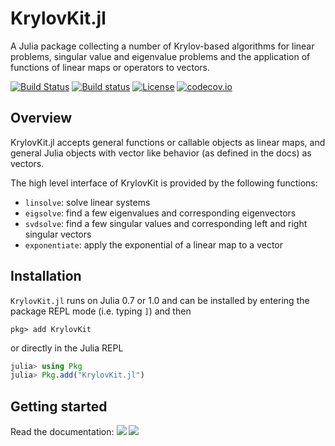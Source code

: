 # KrylovKit.jl

A Julia package collecting a number of Krylov-based algorithms for linear problems, singular
value and eigenvalue problems and the application of functions of linear maps or operators
to vectors.

[![Build Status](https://travis-ci.org/Jutho/KrylovKit.jl.svg?branch=master)](https://travis-ci.org/jutho/KrylovKit.jl)
[![Build status](https://ci.appveyor.com/api/projects/status/github/Jutho/KrylovKit.jl?svg=true&branch=master)](https://ci.appveyor.com/project/jutho/krylovkit-jl/branch/master)
[![License](http://img.shields.io/badge/license-MIT-brightgreen.svg?style=flat)](LICENSE.md)
[![codecov.io](http://codecov.io/github/Jutho/KrylovKit.jl/coverage.svg?branch=master)](http://codecov.io/github/jutho/KrylovKit.jl?branch=master)

## Overview
KrylovKit.jl accepts general functions or callable objects as linear maps, and general Julia
objects with vector like behavior (as defined in the docs) as vectors.

The high level interface of KrylovKit is provided by the following functions:
*   `linsolve`: solve linear systems
*   `eigsolve`: find a few eigenvalues and corresponding eigenvectors
*   `svdsolve`: find a few singular values and corresponding left and right singular vectors
*   `exponentiate`: apply the exponential of a linear map to a vector

## Installation
`KrylovKit.jl` runs on Julia 0.7 or 1.0 and can be installed by entering the package REPL mode
(i.e. typing `]`) and then
```
pkg> add KrylovKit
```
or directly in the Julia REPL
```julia
julia> using Pkg
julia> Pkg.add("KrylovKit.jl")
```

## Getting started

Read the documentation:
[![](https://img.shields.io/badge/docs-stable-blue.svg)](https://Jutho.github.io/KrylovKit.jl/stable)
[![](https://img.shields.io/badge/docs-latest-blue.svg)](https://Jutho.github.io/KrylovKit.jl/latest)
